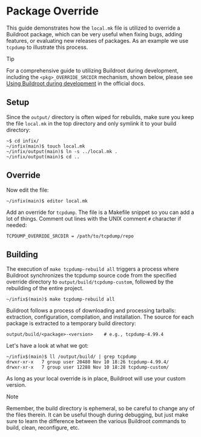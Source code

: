 Package Override
================

This guide demonstrates how the `local.mk` file is utilized to override
a Buildroot package, which can be very useful when fixing bugs, adding
features, or evaluating new releases of packages.  As an example we use
`tcpdump` to illustrate this process.

> [!TIP]
> For a comprehensive guide to utilizing Buildroot during development,
> including the `<pkg>_OVERRIDE_SRCDIR` mechanism, shown below, please
> see [Using Buildroot during development][1] in the official docs.


Setup
-----

Since the `output/` directory is often wiped for rebuilds, make sure you
keep the file `local.mk` in the top directory and only symlink it to your
build directory:

    ~$ cd infix/
    ~/infix(main)$ touch local.mk
    ~/infix/output(main)$ ln -s ../local.mk .
    ~/infix/output(main)$ cd ..


Override
--------

Now edit the file:

    ~/infix(main)$ editor local.mk

Add an override for `tcpdump`.  The file is a Makefile snippet so you
can add a lot of things.  Comment out lines with the UNIX comment `#`
character if needed:

```
TCPDUMP_OVERRIDE_SRCDIR = /path/to/tcpdump/repo
```

Building
--------

The execution of `make tcpdump-rebuild all` triggers a process where
Buildroot synchronizes the tcpdump source code from the specified
override directory to `output/build/tcpdump-custom`, followed by the
rebuilding of the entire project.

```
~/infix$(main)$ make tcpdump-rebuild all
```

Buildroot follows a process of downloading and processing tarballs:
extraction, configuration, compilation, and installation.  The source
for each package is extracted to a temporary build directory:

    output/build/<package>-<version>    # e.g., tcpdump-4.99.4

Let's have a look at what we got:

```
~/infix$(main)$ ll /output/build/ | grep tcpdump
drwxr-xr-x   7 group user 20480 Nov 10 18:26 tcpdump-4.99.4/
drwxr-xr-x   7 group user 12288 Nov 10 18:28 tcpdump-custom/
```

As long as your local override is in place, Buildroot will use your
custom version.

> [!NOTE]
> Remember, the build directory is ephemeral, so be careful to change
> any of the files therein.  It can be useful though during debugging,
> but just make sure to learn the difference between the various
> Buildroot commands to build, clean, reconfigure, etc.

[1]: https://buildroot.org/downloads/manual/manual.html#_using_buildroot_during_development
